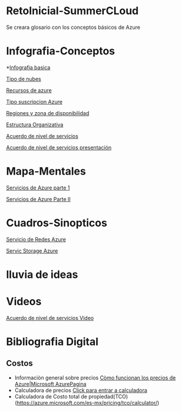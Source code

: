 # RetoInicial-SummerCLoud
Se creara glosario con los conceptos básicos de Azure
# Infografia-Conceptos
*[Infografia basica](infografia_azure_cb.pdf)

[Tipo de nubes](azure-tipo-nube-infografia.pdf)

[Recursos de azure](azure-recurso-serv-infografia.pdf)

[Tipo suscripcion Azure](azure-suscripcion-infografia.pdf)

[Regiones y zona de disponibilidad](azure-regiones-infografia.pdf)

[Estructura Organizativa](Estructura_organizativa.pdf)

[Acuerdo de nivel de servicios](acuerdo_de_nivel_de_servicio.pdf)

[Acuerdo de nivel de servicios presentación](Acuerdo_nivel_servicio.pptx)

# Mapa-Mentales
[Servicios de Azure parte 1](serviciosmind.jpg)

[Servicios de Azure Parte II](serviciospart2v.jpg)

# Cuadros-Sinopticos 
[Servicio de Redes Azure](Redes_Virtuales_Mapa_Conceptual.jpeg)

[Servic Storage Azure](azure_Storage.jpeg)

# lluvia de ideas

# Videos
[Acuerdo de nivel de servicios Video](Acuerdo_nivel_servicio.mp4)

# Bibliografia Digital
 ## Costos
*   Informaciòn general sobre precios  [Còmo funcionan los precios de Azure|Microsoft AzurePagina](https://azure.microsoft.com/es-mx/pricing/)
*  Calculadora de precios [Click para entrar a calculadora](https://azure.microsoft.com/es-mx/pricing/calculator/)
*  Calculadora de Costo total de propiedad(TCO)(https://azure.microsoft.com/es-mx/pricing/tco/calculator/)
